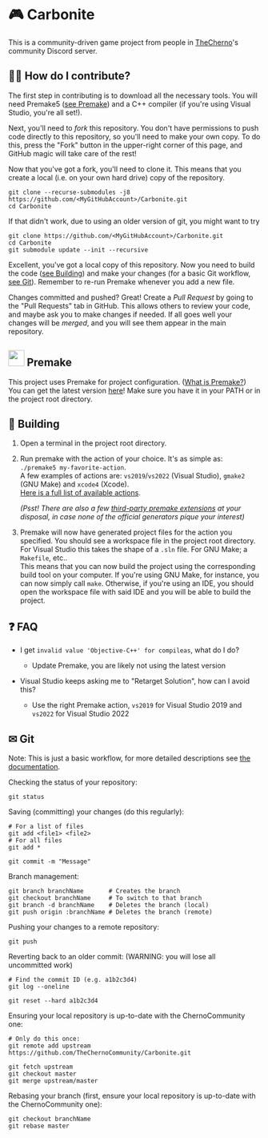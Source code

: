 # 🎮 Carbonite
This is a community-driven game project from people in [TheCherno](https://www.youtube.com/user/TheChernoProject)'s community Discord server.

## 🤷‍♂️ How do I contribute?
The first step in contributing is to download all the necessary tools. You will need Premake5 ([see Premake](#-premake)) and a C++ compiler (if you're using Visual Studio, you're all set!).

Next, you'll need to *fork* this repository. You don't have permissions to push code directly to this repository, so you'll need to make your own copy. To do this, press the "Fork" button in the upper-right corner of this page, and GitHub magic will take care of the rest!

Now that you've got a fork, you'll need to clone it. This means that you create a local (i.e. on your own hard drive) copy of the repository.
```
git clone --recurse-submodules -j8 https://github.com/<MyGitHubAccount>/Carbonite.git
cd Carbonite
```
If that didn't work, due to using an older version of git, you might want to try
```
git clone https://github.com/<MyGitHubAccount>/Carbonite.git
cd Carbonite
git submodule update --init --recursive
```

Excellent, you've got a local copy of this repository. Now you need to build the code ([see Building](#-building)) and make your changes (for a basic Git workflow, [see Git](#-git)). Remember to re-run Premake whenever you add a new file.

Changes committed and pushed? Great! Create a *Pull Request* by going to the "Pull Requests" tab in GitHub. This allows others to review your code, and maybe ask you to make changes if needed. If all goes well your changes will be *merged*, and you will see them appear in the main repository.

## <img src="https://premake.github.io/img/premake-logo.png" width=32 /> Premake
This project uses Premake for project configuration. ([What is Premake?](https://github.com/premake/premake-core/wiki/What-Is-Premake))  
You can get the latest version [here](https://premake.github.io/download)! Make sure you have it in your PATH or in the project root directory.

## 🔧 Building
1. Open a terminal in the project root directory.
2. Run premake with the action of your choice. It's as simple as: `./premake5 my-favorite-action`.  
	A few examples of actions are: `vs2019`/`vs2022` (Visual Studio), `gmake2` (GNU Make) and `xcode4` (Xcode).  
    [Here is a full list of available actions](https://github.com/premake/premake-core/wiki/Using-Premake).

	*(Psst! There are also a few [third-party premake extensions](https://github.com/premake/premake-core/wiki/Modules#third-party-modules) at your disposal, in case none of the official generators pique your interest)*
3. Premake will now have generated project files for the action you specified. You should see a workspace file in the project root directory. For Visual Studio this takes the shape of a `.sln` file. For GNU Make; a `Makefile`, etc..  
	This means that you can now build the project using the corresponding build tool on your computer. If you're using GNU Make, for instance, you can now simply call `make`. Otherwise, if you're using an IDE, you should open the workspace file with said IDE and you will be able to build the project.

## ❓ FAQ
- I get `invalid value 'Objective-C++' for compileas`, what do I do?
	- Update Premake, you are likely not using the latest version

- Visual Studio keeps asking me to "Retarget Solution", how can I avoid this?
	- Use the right Premake action, `vs2019` for Visual Studio 2019 and `vs2022` for Visual Studio 2022

## ✉ Git
Note: This is just a basic workflow, for more detailed descriptions see [the documentation](https://git-scm.com/docs).

Checking the status of your repository:
```
git status
```

Saving (committing) your changes (do this regularly):
```
# For a list of files
git add <file1> <file2>
# For all files
git add *

git commit -m "Message"
```

Branch management:
```
git branch branchName		# Creates the branch
git checkout branchName		# To switch to that branch
git branch -d branchName	# Deletes the branch (local)
git push origin :branchName	# Deletes the branch (remote)
```

Pushing your changes to a remote repository:
```
git push
```

Reverting back to an older commit:
(WARNING: you will lose all uncommitted work)
```
# Find the commit ID (e.g. a1b2c3d4)
git log --oneline

git reset --hard a1b2c3d4
```

Ensuring your local repository is up-to-date with the ChernoCommunity one:
```
# Only do this once:
git remote add upstream https://github.com/TheChernoCommunity/Carbonite.git

git fetch upstream
git checkout master
git merge upstream/master
```

Rebasing your branch (first, ensure your local repository is up-to-date with the ChernoCommunity one):
```
git checkout branchName
git rebase master
```
